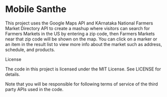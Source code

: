 Mobile Santhe
===============================================================================

This project uses the Google Maps API and KArnataka  National Farmers Market Directory API to create a mashup where visitors can search for Farmers Markets in the US by entering a zip code, then Farmers Markets near that zip code will be shown on the map. You can click on a marker or an item in the result list to view more info about the market such as address, schedule, and products.



License

The code in this project is licensed under the MIT License. See LICENSE for details.

Note that you will be responsible for following terms of service of the third party APIs used in the code.